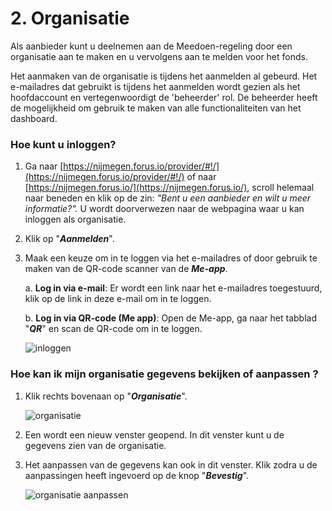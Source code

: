 # 2. Organisatie

Als aanbieder kunt u deelnemen aan de Meedoen-regeling door een organisatie aan te maken en u vervolgens aan te melden voor het fonds.

Het aanmaken van de organisatie is tijdens het aanmelden al gebeurd. Het e-mailadres dat gebruikt is tijdens het aanmelden wordt gezien als het hoofdaccount en vertegenwoordigt de 'beheerder' rol. De beheerder heeft de mogelijkheid om gebruik te maken van alle functionaliteiten van het dashboard.


### Hoe kunt u inloggen?

1.  Ga naar [https://nijmegen.forus.io/provider/#!/](https://nijmegen.forus.io/provider/#!/) of naar [https://nijmegen.forus.io/](https://nijmegen.forus.io/), scroll helemaal naar beneden en klik op de zin: _"Bent u een aanbieder en wilt u meer informatie?"._ U wordt doorverwezen naar de webpagina waar u kan inloggen als organisatie.

2.  Klik op "**_Aanmelden_**".
3.  Maak een keuze om in te loggen via het e-mailadres of door gebruik te maken van de QR-code scanner van de **_Me-app_**.

    a.   **Log in via e-mail**: Er wordt een link naar het e-mailadres toegestuurd, klik op de link in deze e-mail om in te loggen.

    b.  **Log in via QR-code (Me app)**: Open de Me-app, ga naar het tabblad "_**QR**_" en scan de QR-code om in te loggen.

    <img src="https://raw.githubusercontent.com/teamforus/manuals/master/img/manual-aanbieder-inloggen.png" alt="inloggen">



### Hoe kan ik mijn organisatie gegevens bekijken of aanpassen ?



1.  Klik rechts bovenaan op "**_Organisatie_**".

    <img src="https://raw.githubusercontent.com/teamforus/manuals/master/img/manual-aanbieder-organisatie.png" alt="organisatie">

1.  Een wordt een nieuw venster geopend. In dit venster kunt u de gegevens zien van de organisatie.
1.  Het aanpassen van de gegevens kan ook in dit venster. Klik zodra u de aanpassingen heeft ingevoerd op de knop "**_Bevestig_**".

    <img src="https://raw.githubusercontent.com/teamforus/manuals/master/img/manual-aanbieder-organisatieaanpassen.png" alt="organisatie aanpassen">
